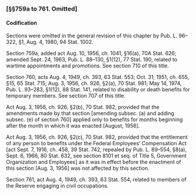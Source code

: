 ### [§§759a to 761. Omitted] ###

#### Codification ####

Sections were omitted in the general revision of this chapter by Pub. L. 96–322, §1, Aug. 4, 1980, 94 Stat. 1002.

Section 759a, added act Aug. 10, 1956, ch. 1041, §16(a), 70A Stat. 626; amended Sept. 24, 1963, Pub. L. 88–130, §1(12), 77 Stat. 190, related to wartime appointments and promotions. See section 710 of this title.

Section 760, acts Aug. 4, 1949, ch. 393, 63 Stat. 553; Oct. 31, 1951, ch. 655, §15, 65 Stat. 715; Aug. 3, 1956, ch. 926, §2(a), 70 Stat. 981; May 14, 1974, Pub. L. 93–283, §1(12), 88 Stat. 141, related to disability or death benefits for temporary members. See section 707 of this title.

Act Aug. 3, 1956, ch. 926, §2(b), 70 Stat. 982, provided that the amendments made by that section [amending subsec. (a) and adding subsec. (e) of section 760] applied only to benefits for months beginning after the month in which it was enacted [August, 1956].

Act Aug. 3, 1956, ch. 926, §2(c), 70 Stat. 982, provided that the entitlement of any person to benefits under the Federal Employees’ Compensation Act [act Sept. 7, 1916, ch. 458, 39 Stat. 742, repealed by Pub. L. 89–554, §8(a), Sept. 6, 1966, 80 Stat. 632, see section 8101 et seq. of Title 5, Government Organization and Employees] as it was in effect before the enactment of this section [Aug. 3, 1956] was not affected by this section.

Section 761, act Aug. 4, 1949, ch. 393, 63 Stat. 554, related to members of the Reserve engaging in civil occupations.